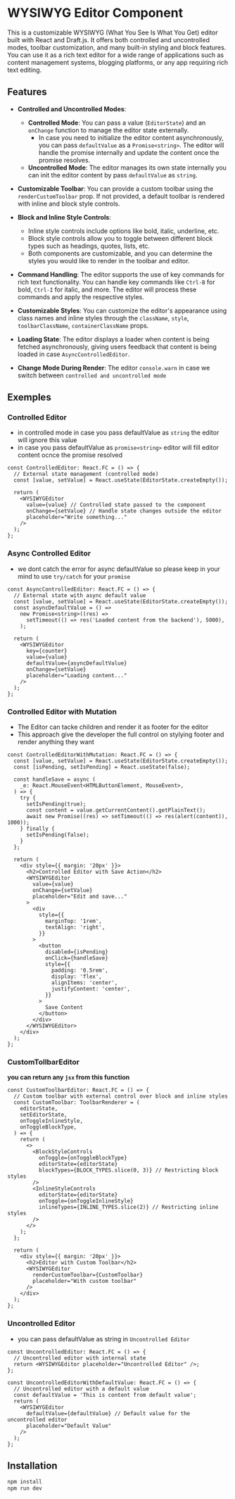 # WYSIWYG Editor Component

This is a customizable WYSIWYG (What You See Is What You Get) editor built with React and Draft.js. It offers both controlled and uncontrolled modes, toolbar customization, and many built-in styling and block features. You can use it as a rich text editor for a wide range of applications such as content management systems, blogging platforms, or any app requiring rich text editing.

## Features

- **Controlled and Uncontrolled Modes**:

  - **Controlled Mode**: You can pass a value (`EditorState`) and an `onChange` function to manage the editor state externally.
    - In case you need to initialize the editor content asynchronously, you can pass `defaultValue` as a `Promise<string>`. The editor will handle the promise internally and update the content once the promise resolves.
  - **Uncontrolled Mode**: The editor manages its own state internally you can init the editor content by pass `defaultValue` as `string`.

- **Customizable Toolbar**: You can provide a custom toolbar using the `renderCustomToolbar` prop. If not provided, a default toolbar is rendered with inline and block style controls.

- **Block and Inline Style Controls**:

  - Inline style controls include options like bold, italic, underline, etc.
  - Block style controls allow you to toggle between different block types such as headings, quotes, lists, etc.
  - Both components are customizable, and you can determine the styles you would like to render in the toolbar and editor.

- **Command Handling**: The editor supports the use of key commands for rich text functionality. You can handle key commands like `Ctrl-B` for bold, `Ctrl-I` for italic, and more. The editor will process these commands and apply the respective styles.

- **Customizable Styles**: You can customize the editor's appearance using class names and inline styles through the `className`, `style`, `toolbarClassName`, `containerClassName` props.

- **Loading State**: The editor displays a loader when content is being fetched asynchronously, giving users feedback that content is being loaded in case `AsyncControlledEditor`.

- **Change Mode During Render**: The editor `console.warn` in case we switch between `controlled and uncontrolled mode`

## Exemples

### **Controlled Editor**
- in controlled mode in case you pass defaultValue as `string` the editor will ignore this value
- in case you pass defaultValue as `promise<string>` editor will fill editor content ocnce the promise resolved

```tsx
const ControlledEditor: React.FC = () => {
  // External state management (controlled mode)
  const [value, setValue] = React.useState(EditorState.createEmpty());

  return (
    <WYSIWYGEditor
      value={value} // Controlled state passed to the component
      onChange={setValue} // Handle state changes outside the editor
      placeholder="Write something..."
    />
  );
};
```

### **Async Controlled Editor**
- we dont catch the error for async defaultValue so please keep in your mind to use `try/catch` for your `promise`
```tsx
const AsyncControlledEditor: React.FC = () => {
  // External state with async default value
  const [value, setValue] = React.useState(EditorState.createEmpty());
  const asyncDefaultValue = () =>
    new Promise<string>((res) =>
      setTimeout(() => res('Loaded content from the backend'), 5000),
    );

  return (
    <WYSIWYGEditor
      key={counter}
      value={value}
      defaultValue={asyncDefaultValue}
      onChange={setValue}
      placeholder="Loading content..."
    />
  );
};
```

### **Controlled Editor with Mutation**

- The Editor can tacke children and render it as footer for the editor
- This approach give the developer the full control on stylying footer and render anything they want 
```tsx
const ControlledEditorWithMutation: React.FC = () => {
  const [value, setValue] = React.useState(EditorState.createEmpty());
  const [isPending, setIsPending] = React.useState(false);

  const handleSave = async (
    _e: React.MouseEvent<HTMLButtonElement, MouseEvent>,
  ) => {
    try {
      setIsPending(true);
      const content = value.getCurrentContent().getPlainText();
      await new Promise((res) => setTimeout(() => res(alert(content)), 1000));
    } finally {
      setIsPending(false);
    }
  };

  return (
    <div style={{ margin: '20px' }}>
      <h2>Controlled Editor with Save Action</h2>
      <WYSIWYGEditor
        value={value}
        onChange={setValue}
        placeholder="Edit and save..."
      >
        <div
          style={{
            marginTop: '1rem',
            textAlign: 'right',
          }}
        >
          <button
            disabled={isPending}
            onClick={handleSave}
            style={{
              padding: '0.5rem',
              display: 'flex',
              alignItems: 'center',
              justifyContent: 'center',
            }}
          >
            Save Content
          </button>
        </div>
      </WYSIWYGEditor>
    </div>
  );
};
```

### **CustomTollbarEditor**

**you can return any `jsx` from this function**

```tsx
const CustomToolbarEditor: React.FC = () => {
  // Custom toolbar with external control over block and inline styles
  const CustomToolbar: ToolbarRenderer = (
    editorState,
    setEditorState,
    onToggleInlineStyle,
    onToggleBlockType,
  ) => {
    return (
      <>
        <BlockStyleControls
          onToggle={onToggleBlockType}
          editorState={editorState}
          blockTypes={BLOCK_TYPES.slice(0, 3)} // Restricting block styles
        />
        <InlineStyleControls
          editorState={editorState}
          onToggle={onToggleInlineStyle}
          inlineTypes={INLINE_TYPES.slice(2)} // Restricting inline styles
        />
      </>
    );
  };

  return (
    <div style={{ margin: '20px' }}>
      <h2>Editor with Custom Toolbar</h2>
      <WYSIWYGEditor
        renderCustomToolbar={CustomToolbar}
        placeholder="With custom toolbar"
      />
    </div>
  );
};
```

### **Uncontrolled Editor**
- you can pass defaultValue as string in `Uncontrolled Editor`
```tsx
const UncontrolledEditor: React.FC = () => {
  // Uncontrolled editor with internal state
  return <WYSIWYGEditor placeholder="Uncontrolled Editor" />;
};

const UncontrolledEditorWithDefaultValue: React.FC = () => {
  // Uncontrolled editor with a default value
  const defaultValue = 'This is content from default value';
  return (
    <WYSIWYGEditor
      defaultValue={defaultValue} // Default value for the uncontrolled editor
      placeholder="Default Value"
    />
  );
};
```



## Installation

```bash
npm install
npm run dev
````
